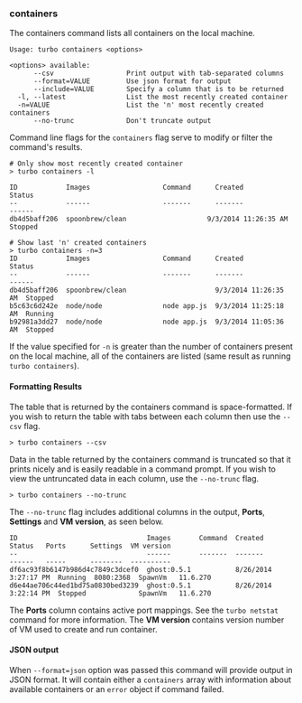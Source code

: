 ### containers

The containers command lists all containers on the local machine.  

```
Usage: turbo containers <options>

<options> available:
      --csv                  Print output with tab-separated columns
      --format=VALUE         Use json format for output
      --include=VALUE        Specify a column that is to be returned
  -l, --latest               List the most recently created container
  -n=VALUE                   List the 'n' most recently created containers
      --no-trunc             Don't truncate output
```

Command line flags for the `containers` flag serve to modify or filter the command's results. 

```
# Only show most recently created container
> turbo containers -l

ID            Images                  Command      Created               Status
--            ------                  -------      -------               ------
db4d5baff206  spoonbrew/clean                    9/3/2014 11:26:35 AM  Stopped

# Show last 'n' created containers
> turbo containers -n=3
ID            Images                  Command      Created               Status
--            ------                  -------      -------               ------
db4d5baff206  spoonbrew/clean                      9/3/2014 11:26:35 AM  Stopped
b5c63c6d242e  node/node               node app.js  9/3/2014 11:25:18 AM  Running
b92981a3dd27  node/node               node app.js  9/3/2014 11:05:36 AM  Stopped
```

If the value specified for `-n` is greater than the number of containers present on the local machine, all of the containers are listed (same result as running `turbo containers`). 

#### Formatting Results

The table that is returned by the containers command is space-formatted. If you wish to return the table with tabs between each column then use the `--csv` flag. 

```
> turbo containers --csv
```

Data in the table returned by the containers command is truncated so that it prints nicely and is easily readable in a command prompt. If you wish to view the untruncated data in each column, use the `--no-trunc` flag. 

```
> turbo containers --no-trunc
```

The `--no-trunc` flag includes additional columns in the output, **Ports**, **Settings** and **VM version**, as seen below.

	ID                                Images       Command  Created               Status   Ports      Settings  VM version
	--                                ------       -------  -------               ------   -----      --------  ----------
	df6ac93f8b6147b986d4c7849c3dcef0  ghost:0.5.1           8/26/2014 3:27:17 PM  Running  8080:2368  SpawnVm   11.6.270
	d6e44ae706c44ed1bd75a0830bed3239  ghost:0.5.1           8/26/2014 3:22:14 PM  Stopped             SpawnVm   11.6.270

The **Ports** column contains active port mappings. See the `turbo netstat` command for more information. The **VM version** contains version number of VM used to create and run container.

#### JSON output

When `--format=json` option was passed this command will provide output in JSON format. It will contain either a `containers` array with information about available containers or an `error` object if command failed.